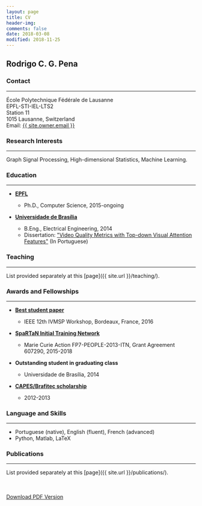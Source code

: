 ```yaml
---
layout: page
title: CV
header-img:
comments: false
date: 2018-03-08
modified: 2018-11-25
---
```


## Rodrigo C. G. Pena


### Contact
-----
École Polytechnique Fédérale de Lausanne<br/>
EPFL-STI-IEL-LTS2<br/>
Station 11<br/>
1015 Lausanne, Switzerland<br/>
Email: <a href="mailto:{{ site.owner.email }}">{{ site.owner.email }}</a>

### Research Interests
-----
Graph Signal Processing, High-dimensional Statistics, Machine Learning.

### Education
-----
* [**EPFL**](https://www.epfl.ch/index.en.html)
  * Ph.D., Computer Science, 2015-ongoing

* [**Universidade de Brasília**](http://www.unb.br/#)
  * B.Eng., Electrical Engineering, 2014
  * Dissertation: ["Video Quality Metrics with Top-down Visual Attention Features"](http://bdm.unb.br/handle/10483/13707) (In Portuguese)

### Teaching
-----

List provided separately at this [page]({{ site.url }}/teaching/).

### Awards and Fellowships
-----
* [**Best student paper**](http://www.ivmsp2016.org/awards/)
  * IEEE 12th IVMSP Workshop, Bordeaux, France, 2016

* [**SpaRTaN Initial Training Network**](http://www.spartan-itn.eu/#0)
  * Marie Curie Action FP7-PEOPLE-2013-ITN, Grant Agreement 607290, 2015-2018

* **Outstanding student in graduating class**
  * Universidade de Brasília, 2014

* [**CAPES/Brafitec scholarship**](http://www.capes.gov.br/cooperacao-internacional/franca/brafitec)
  * 2012-2013

### Language and Skills
-----
* Portuguese (native), English (fluent), French (advanced)
* Python, Matlab, LaTeX

### Publications
-----

List provided separately at this [page]({{ site.url }}/publications/).

<div markdown="0">
    <br><br>
    <a href="{{ site.url }}/downloads/CV.pdf" class="btn btn-danger">Download PDF Version</a>
</div>
